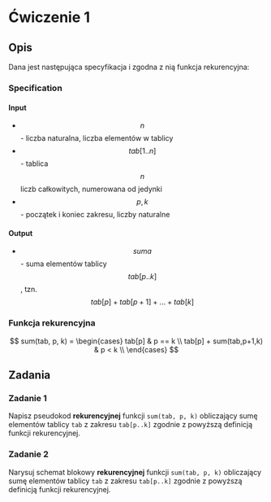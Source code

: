 # Ćwiczenie 1

## Opis

Dana jest następująca specyfikacja i zgodna z nią funkcja rekurencyjna:

### Specification

#### Input

* $$n$$ - liczba naturalna, liczba elementów w tablicy
* $$tab[1..n]$$ - tablica $$n$$ liczb całkowitych, numerowana od jedynki
* $$p, k$$ - początek i koniec zakresu, liczby naturalne

#### Output

* $$suma$$ - suma elementów tablicy $$tab[p..k]$$, tzn. $$tab[p]+tab[p+1]+...+tab[k]$$ 

### Funkcja rekurencyjna

$$
sum(tab, p, k) =  \begin{cases} 
      tab[p] & p == k \\
      tab[p] + sum(tab,p+1,k) & p < k \\
   \end{cases}
$$

## Zadania

### Zadanie 1

Napisz pseudokod **rekurencyjnej** funkcji `sum(tab, p, k)` obliczający sumę elementów tablicy `tab` z zakresu `tab[p..k]` zgodnie z powyższą definicją funkcji rekurencyjnej.

### Zadanie 2

Narysuj schemat blokowy **rekurencyjnej** funkcji `sum(tab, p, k)` obliczający sumę elementów tablicy `tab` z zakresu `tab[p..k]` zgodnie z powyższą definicją funkcji rekurencyjnej.
